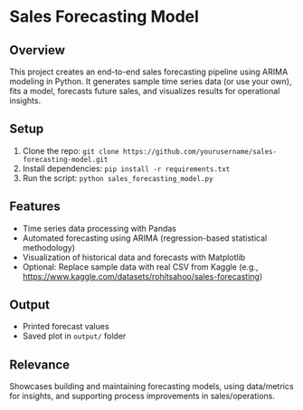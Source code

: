 # Sales Forecasting Model

## Overview
This project creates an end-to-end sales forecasting pipeline using ARIMA modeling in Python. It generates sample time series data (or use your own), fits a model, forecasts future sales, and visualizes results for operational insights.

## Setup
1. Clone the repo: `git clone https://github.com/yourusername/sales-forecasting-model.git`
2. Install dependencies: `pip install -r requirements.txt`
3. Run the script: `python sales_forecasting_model.py`

## Features
- Time series data processing with Pandas
- Automated forecasting using ARIMA (regression-based statistical methodology)
- Visualization of historical data and forecasts with Matplotlib
- Optional: Replace sample data with real CSV from Kaggle (e.g., https://www.kaggle.com/datasets/rohitsahoo/sales-forecasting)

## Output
- Printed forecast values
- Saved plot in `output/` folder

## Relevance
Showcases building and maintaining forecasting models, using data/metrics for insights, and supporting process improvements in sales/operations.
